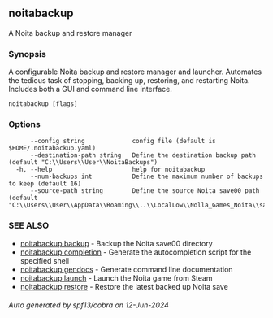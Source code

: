 ## noitabackup

A Noita backup and restore manager

### Synopsis

A configurable Noita backup and restore manager and launcher.  Automates the tedious
task of stopping, backing up, restoring, and restarting Noita.  Includes both a GUI and command
line interface.

```
noitabackup [flags]
```

### Options

```
      --config string             config file (default is $HOME/.noitabackup.yaml)
      --destination-path string   Define the destination backup path (default "C:\\Users\\User\\NoitaBackups")
  -h, --help                      help for noitabackup
      --num-backups int           Define the maximum number of backups to keep (default 16)
      --source-path string        Define the source Noita save00 path (default "C:\\Users\\User\\AppData\\Roaming\\..\\LocalLow\\Nolla_Games_Noita\\save00")
```

### SEE ALSO

* [noitabackup backup](noitabackup_backup.md)	 - Backup the Noita save00 directory
* [noitabackup completion](noitabackup_completion.md)	 - Generate the autocompletion script for the specified shell
* [noitabackup gendocs](noitabackup_gendocs.md)	 - Generate command line documentation
* [noitabackup launch](noitabackup_launch.md)	 - Launch the Noita game from Steam
* [noitabackup restore](noitabackup_restore.md)	 - Restore the latest backed up Noita save

###### Auto generated by spf13/cobra on 12-Jun-2024
